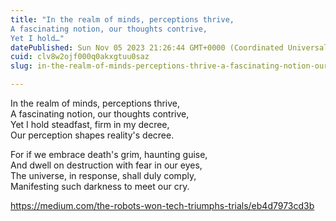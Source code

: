 ```yaml
---
title: "In the realm of minds, perceptions thrive,
A fascinating notion, our thoughts contrive,
Yet I hold…"
datePublished: Sun Nov 05 2023 21:26:44 GMT+0000 (Coordinated Universal Time)
cuid: clv8w2ojf000q0akxgtuu0saz
slug: in-the-realm-of-minds-perceptions-thrive-a-fascinating-notion-our-thoughts-contrive-yet-i-hold-22f4e37a0ffc

---
```


In the realm of minds, perceptions thrive,  
A fascinating notion, our thoughts contrive,  
Yet I hold steadfast, firm in my decree,  
Our perception shapes reality's decree.  
  
For if we embrace death's grim, haunting guise,  
And dwell on destruction with fear in our eyes,  
The universe, in response, shall duly comply,  
Manifesting such darkness to meet our cry.  
  
https://medium.com/the-robots-won-tech-triumphs-trials/eb4d7973cd3b